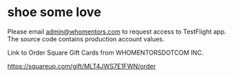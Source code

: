 # shoe some love

Please email admin@whomentors.com to request access to TestFlight app. The source code contains production account values.

Link to Order Square Gift Cards from WHOMENTORSDOTCOM INC.

https://squareup.com/gift/MLT4JWS7E1FWN/order
